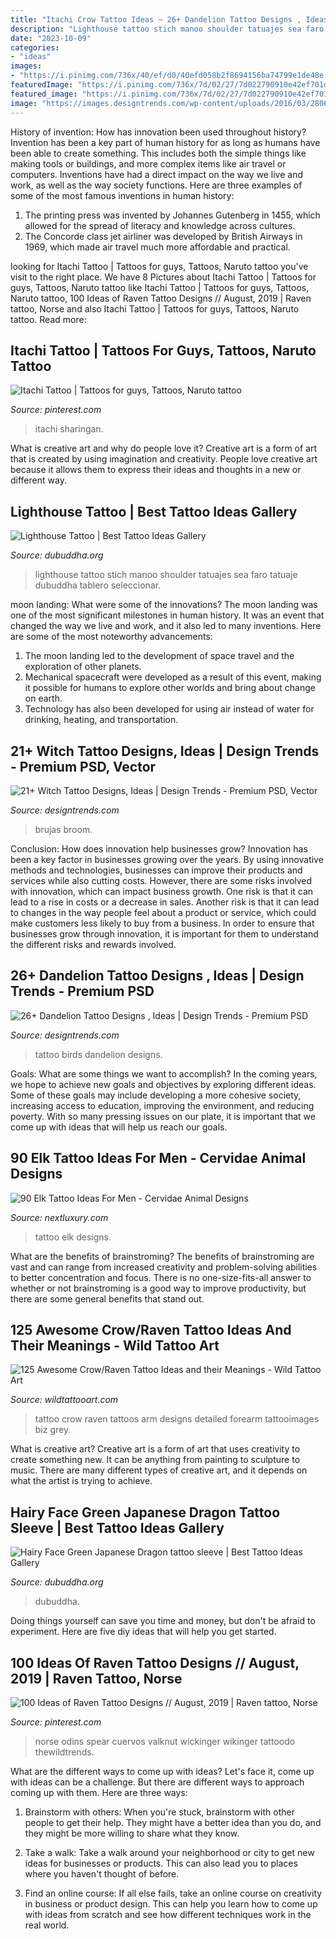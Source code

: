 ```yaml
---
title: "Itachi Crow Tattoo Ideas ~ 26+ Dandelion Tattoo Designs , Ideas"
description: "Lighthouse tattoo stich manoo shoulder tatuajes sea faro tatuaje dubuddha tablero seleccionar"
date: "2023-10-09"
categories:
- "ideas"
images:
- "https://i.pinimg.com/736x/40/ef/d0/40efd058b2f8694156ba74799e1de48e.jpg"
featuredImage: "https://i.pinimg.com/736x/7d/02/27/7d022790910e42ef701d264cc02b5c8e.jpg"
featured_image: "https://i.pinimg.com/736x/7d/02/27/7d022790910e42ef701d264cc02b5c8e.jpg"
image: "https://images.designtrends.com/wp-content/uploads/2016/03/28065955/Black-Birds-Tattoo-For-Women.jpg"
---
```



History of invention: How has innovation been used throughout history?
Invention has been a key part of human history for as long as humans have been able to create something. This includes both the simple things like making tools or buildings, and more complex items like air travel or computers. Inventions have had a direct impact on the way we live and work, as well as the way society functions. 
Here are three examples of some of the most famous inventions in human history: 

1) The printing press was invented by Johannes Gutenberg in 1455, which allowed for the spread of literacy and knowledge across cultures. 
2) The Concorde class jet airliner was developed by British Airways in 1969, which made air travel much more affordable and practical.

	

		
looking for Itachi Tattoo | Tattoos for guys, Tattoos, Naruto tattoo you've visit to the right place. We have 8 Pictures about Itachi Tattoo | Tattoos for guys, Tattoos, Naruto tattoo like Itachi Tattoo | Tattoos for guys, Tattoos, Naruto tattoo, 100 Ideas of Raven Tattoo Designs // August, 2019 | Raven tattoo, Norse and also Itachi Tattoo | Tattoos for guys, Tattoos, Naruto tattoo. Read more:
		
    
## Itachi Tattoo | Tattoos For Guys, Tattoos, Naruto Tattoo

<img loading=lazy src="https://i.pinimg.com/736x/7d/02/27/7d022790910e42ef701d264cc02b5c8e.jpg" onerror="this.onerror=null;this.src='https://tse1.mm.bing.net/th?id=OIP.-tp5WASzbEsR_BCj1QJaUQHaJ3&amp;pid=15.1';" alt="Itachi Tattoo | Tattoos for guys, Tattoos, Naruto tattoo">

_Source: pinterest.com_

>itachi sharingan. 

	

What is creative art and why do people love it?
Creative art is a form of art that is created by using imagination and creativity. People love creative art because it allows them to express their ideas and thoughts in a new or different way.

    
## Lighthouse Tattoo | Best Tattoo Ideas Gallery

<img loading=lazy src="http://www.dubuddha.org/wp-content/uploads/2018/06/Lighthouse-Tattoo-by-Manoo-Stich-728x728.jpg" onerror="this.onerror=null;this.src='https://tse2.mm.bing.net/th?id=OIP.nvok7QOIxrDNWh0v5cS7OgHaHa&amp;pid=15.1';" alt="Lighthouse Tattoo | Best Tattoo Ideas Gallery">

_Source: dubuddha.org_

>lighthouse tattoo stich manoo shoulder tatuajes sea faro tatuaje dubuddha tablero seleccionar. 

	

moon landing: What were some of the innovations?
The moon landing was one of the most significant milestones in human history. It was an event that changed the way we live and work, and it also led to many inventions. Here are some of the most noteworthy advancements: 
1) The moon landing led to the development of space travel and the exploration of other planets. 
2) Mechanical spacecraft were developed as a result of this event, making it possible for humans to explore other worlds and bring about change on earth. 
3) Technology has also been developed for using air instead of water for drinking, heating, and transportation.

    
## 21+ Witch Tattoo Designs, Ideas | Design Trends - Premium PSD, Vector

<img loading=lazy src="https://images.designtrends.com/wp-content/uploads/2016/06/23113555/Cute-Witch-Tattoos.jpg" onerror="this.onerror=null;this.src='https://tse2.mm.bing.net/th?id=OIP.BGee94-FshD8HpDIzpwifAHaHa&amp;pid=15.1';" alt="21+ Witch Tattoo Designs, Ideas | Design Trends - Premium PSD, Vector">

_Source: designtrends.com_

>brujas broom. 

	

Conclusion: How does innovation help businesses grow?
Innovation has been a key factor in businesses growing over the years. By using innovative methods and technologies, businesses can improve their products and services while also cutting costs. However, there are some risks involved with innovation, which can impact business growth. One risk is that it can lead to a rise in costs or a decrease in sales. Another risk is that it can lead to changes in the way people feel about a product or service, which could make customers less likely to buy from a business. In order to ensure that businesses grow through innovation, it is important for them to understand the different risks and rewards involved.

    
## 26+ Dandelion Tattoo Designs , Ideas | Design Trends - Premium PSD

<img loading=lazy src="https://images.designtrends.com/wp-content/uploads/2016/03/28065955/Black-Birds-Tattoo-For-Women.jpg" onerror="this.onerror=null;this.src='https://tse3.mm.bing.net/th?id=OIP.kR5asYqm0tMxGtzehRO9_AHaHa&amp;pid=15.1';" alt="26+ Dandelion Tattoo Designs , Ideas | Design Trends - Premium PSD">

_Source: designtrends.com_

>tattoo birds dandelion designs. 

	

Goals: What are some things we want to accomplish?
In the coming years, we hope to achieve new goals and objectives by exploring different ideas. Some of these goals may include developing a more cohesive society, increasing access to education, improving the environment, and reducing poverty. With so many pressing issues on our plate, it is important that we come up with ideas that will help us reach our goals.

    
## 90 Elk Tattoo Ideas For Men - Cervidae Animal Designs

<img loading=lazy src="http://nextluxury.com/wp-content/uploads/guy-with-elk-tattoo.jpg" onerror="this.onerror=null;this.src='https://tse3.mm.bing.net/th?id=OIP.eCGUqB8GObE6TPbz76hsYgHaHa&amp;pid=15.1';" alt="90 Elk Tattoo Ideas For Men - Cervidae Animal Designs">

_Source: nextluxury.com_

>tattoo elk designs. 

	

What are the benefits of brainstroming?
The benefits of brainstroming are vast and can range from increased creativity and problem-solving abilities to better concentration and focus. There is no one-size-fits-all answer to whether or not brainstroming is a good way to improve productivity, but there are some general benefits that stand out.

    
## 125 Awesome Crow/Raven Tattoo Ideas And Their Meanings - Wild Tattoo Art

<img loading=lazy src="https://www.wildtattooart.com/wp-content/uploads/2018/03/crow-tattoos-11031837.jpg" onerror="this.onerror=null;this.src='https://tse3.mm.bing.net/th?id=OIP.NWnrYus98dWs0z063SzwUwHaHa&amp;pid=15.1';" alt="125 Awesome Crow/Raven Tattoo Ideas and their Meanings - Wild Tattoo Art">

_Source: wildtattooart.com_

>tattoo crow raven tattoos arm designs detailed forearm tattooimages biz grey. 

	

What is creative art?
Creative art is a form of art that uses creativity to create something new. It can be anything from painting to sculpture to music. There are many different types of creative art, and it depends on what the artist is trying to achieve.

    
## Hairy Face Green Japanese Dragon Tattoo Sleeve | Best Tattoo Ideas Gallery

<img loading=lazy src="https://www.dubuddha.org/wp-content/uploads/2015/02/Hairy-Face-Green-Japanese-Dragon-tattoo-sleeve-305x407.jpg" onerror="this.onerror=null;this.src='https://tse3.mm.bing.net/th?id=OIP.lFaUPsJUpd6CcgWiizQl0QHaJ4&amp;pid=15.1';" alt="Hairy Face Green Japanese Dragon tattoo sleeve | Best Tattoo Ideas Gallery">

_Source: dubuddha.org_

>dubuddha. 

	

Doing things yourself can save you time and money, but don't be afraid to experiment. Here are five diy ideas that will help you get started.

    
## 100 Ideas Of Raven Tattoo Designs // August, 2019 | Raven Tattoo, Norse

<img loading=lazy src="https://i.pinimg.com/736x/40/ef/d0/40efd058b2f8694156ba74799e1de48e.jpg" onerror="this.onerror=null;this.src='https://tse2.mm.bing.net/th?id=OIP.cwxDX7JfuUN8fjFGlgILVQHaHa&amp;pid=15.1';" alt="100 Ideas of Raven Tattoo Designs // August, 2019 | Raven tattoo, Norse">

_Source: pinterest.com_

>norse odins spear cuervos valknut wickinger wikinger tattoodo thewildtrends. 

	

What are the different ways to come up with ideas?
Let's face it, come up with ideas can be a challenge. But there are different ways to approach coming up with them. Here are three ways: 
1. Brainstorm with others: When you're stuck, brainstorm with other people to get their help. They might have a better idea than you do, and they might be more willing to share what they know.

2. Take a walk: Take a walk around your neighborhood or city to get new ideas for businesses or products. This can also lead you to places where you haven't thought of before.

3. Find an online course: If all else fails, take an online course on creativity in business or product design. This can help you learn how to come up with ideas from scratch and see how different techniques work in the real world.

